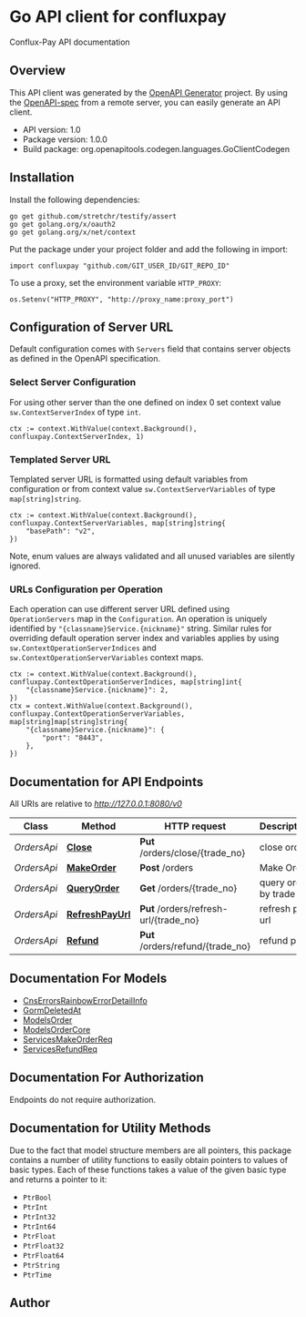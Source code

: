 # Go API client for confluxpay

Conflux-Pay API documentation

## Overview
This API client was generated by the [OpenAPI Generator](https://openapi-generator.tech) project.  By using the [OpenAPI-spec](https://www.openapis.org/) from a remote server, you can easily generate an API client.

- API version: 1.0
- Package version: 1.0.0
- Build package: org.openapitools.codegen.languages.GoClientCodegen

## Installation

Install the following dependencies:

```shell
go get github.com/stretchr/testify/assert
go get golang.org/x/oauth2
go get golang.org/x/net/context
```

Put the package under your project folder and add the following in import:

```golang
import confluxpay "github.com/GIT_USER_ID/GIT_REPO_ID"
```

To use a proxy, set the environment variable `HTTP_PROXY`:

```golang
os.Setenv("HTTP_PROXY", "http://proxy_name:proxy_port")
```

## Configuration of Server URL

Default configuration comes with `Servers` field that contains server objects as defined in the OpenAPI specification.

### Select Server Configuration

For using other server than the one defined on index 0 set context value `sw.ContextServerIndex` of type `int`.

```golang
ctx := context.WithValue(context.Background(), confluxpay.ContextServerIndex, 1)
```

### Templated Server URL

Templated server URL is formatted using default variables from configuration or from context value `sw.ContextServerVariables` of type `map[string]string`.

```golang
ctx := context.WithValue(context.Background(), confluxpay.ContextServerVariables, map[string]string{
	"basePath": "v2",
})
```

Note, enum values are always validated and all unused variables are silently ignored.

### URLs Configuration per Operation

Each operation can use different server URL defined using `OperationServers` map in the `Configuration`.
An operation is uniquely identified by `"{classname}Service.{nickname}"` string.
Similar rules for overriding default operation server index and variables applies by using `sw.ContextOperationServerIndices` and `sw.ContextOperationServerVariables` context maps.

```golang
ctx := context.WithValue(context.Background(), confluxpay.ContextOperationServerIndices, map[string]int{
	"{classname}Service.{nickname}": 2,
})
ctx = context.WithValue(context.Background(), confluxpay.ContextOperationServerVariables, map[string]map[string]string{
	"{classname}Service.{nickname}": {
		"port": "8443",
	},
})
```

## Documentation for API Endpoints

All URIs are relative to *http://127.0.0.1:8080/v0*

Class | Method | HTTP request | Description
------------ | ------------- | ------------- | -------------
*OrdersApi* | [**Close**](docs/OrdersApi.md#close) | **Put** /orders/close/{trade_no} | close order
*OrdersApi* | [**MakeOrder**](docs/OrdersApi.md#makeorder) | **Post** /orders | Make Order
*OrdersApi* | [**QueryOrder**](docs/OrdersApi.md#queryorder) | **Get** /orders/{trade_no} | query order by trade no
*OrdersApi* | [**RefreshPayUrl**](docs/OrdersApi.md#refreshpayurl) | **Put** /orders/refresh-url/{trade_no} | refresh pay url
*OrdersApi* | [**Refund**](docs/OrdersApi.md#refund) | **Put** /orders/refund/{trade_no} | refund pay


## Documentation For Models

 - [CnsErrorsRainbowErrorDetailInfo](docs/CnsErrorsRainbowErrorDetailInfo.md)
 - [GormDeletedAt](docs/GormDeletedAt.md)
 - [ModelsOrder](docs/ModelsOrder.md)
 - [ModelsOrderCore](docs/ModelsOrderCore.md)
 - [ServicesMakeOrderReq](docs/ServicesMakeOrderReq.md)
 - [ServicesRefundReq](docs/ServicesRefundReq.md)


## Documentation For Authorization

 Endpoints do not require authorization.


## Documentation for Utility Methods

Due to the fact that model structure members are all pointers, this package contains
a number of utility functions to easily obtain pointers to values of basic types.
Each of these functions takes a value of the given basic type and returns a pointer to it:

* `PtrBool`
* `PtrInt`
* `PtrInt32`
* `PtrInt64`
* `PtrFloat`
* `PtrFloat32`
* `PtrFloat64`
* `PtrString`
* `PtrTime`

## Author



